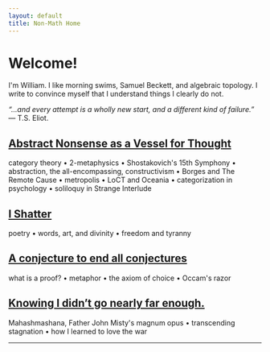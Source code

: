 ```yaml
---
layout: default
title: Non-Math Home
---
```


# Welcome!
<p class="introduction"> I'm William. I like morning swims, Samuel Beckett, and algebraic topology. I write to convince myself that I understand things I clearly do not.</p>

<p class="introduction"><i>&ldquo;...and every attempt is a wholly new start, and a different kind of failure.&rdquo;</i> — T.S. Eliot.</p>

<!-- <div class="post">
    <h2>
        <a href="/monk">Who's Afraid of Thelonious Monk?, Act I: Brilliant Corners</a>
    </h2>
    <div class="summary">
        <p>
            Upper Owen Suite • birthdays • a duet • Putnam • STA237 exam • grocery shopping • lost along Capital Beltway • love's bitter mystery
        </p>
    </div>
</div> -->
<div class="post">
    <h2>
        <a href="/abstract-nonsense">Abstract Nonsense as a Vessel for Thought</a>
    </h2>
    <div class="summary">
        <p>
            category theory • 2-metaphysics • Shostakovich's 15th Symphony • abstraction, the all-encompassing, constructivism • Borges and The Remote Cause • metropolis • LoCT and Oceania • categorization in psychology • soliloquy in Strange Interlude
        </p>
    </div>
</div>
<div class="post">
    <h2>
        <a href="/shatter">I Shatter</a>
    </h2>
    <div class="summary">
        <p>
            poetry • words, art, and divinity • freedom and tyranny
        </p>
    </div>
</div>
<div class="post">
    <h2>
        <a href="/proof">A conjecture to end all conjectures</a>
    </h2>
    <div class="summary">
        <p>
            what is a proof? • metaphor • the axiom of choice • Occam's razor
        </p>
    </div>
</div>
<div class="post">
    <h2>
        <a href="/mahashmashana">Knowing I didn’t go nearly far enough.</a>
    </h2>
    <div class="summary">
        <p>
            Mahashmashana, Father John Misty's magnum opus • transcending stagnation • how I learned to love the war
        </p>
    </div>
</div>

---